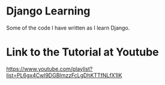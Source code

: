 # Django Learning

Some of the code I have written as I learn Django.

# Link to the Tutorial at Youtube

https://www.youtube.com/playlist?list=PL6gx4Cwl9DGBlmzzFcLgDhKTTfNLfX1IK
